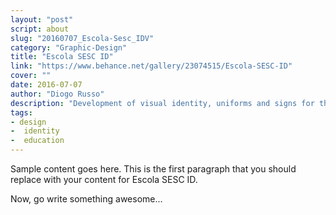 ```yaml
---
layout: "post"
script: about
slug: "20160707_Escola-Sesc_IDV"
category: "Graphic-Design"
title: "Escola SESC ID"
link: "https://www.behance.net/gallery/23074515/Escola-SESC-ID"
cover: ""
date: 2016-07-07
author: "Diogo Russo"
description: "Development of visual identity, uniforms and signs for the school SESC. The objective was to create an identity that represents the innovative spirit of the school. The modular design allows different applications."
tags:
- design
-  identity
-  education
---
```

 
Sample content goes here. This is the first paragraph that you should replace with your content for Escola SESC ID.
 
Now, go write something awesome...
